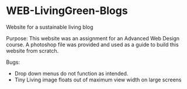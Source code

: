 # WEB-LivingGreen-Blogs
Website for a sustainable living blog

Purpose: This website was an assignment for an Advanced Web Design course. A photoshop file was provided and used as a guide to build this website from scratch. 

Bugs: 
- Drop down menus do not function as intended.
- Tiny Living image floats out of maximum view width on large screens
